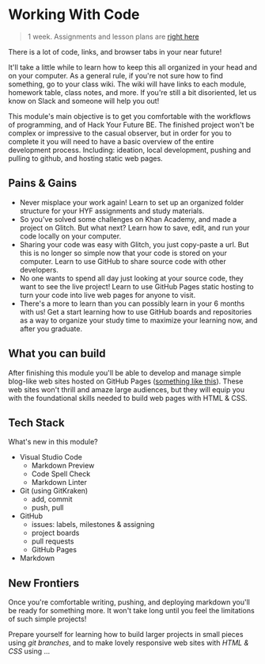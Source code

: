# Working With Code

> 1 week. Assignments and lesson plans are [right here](https://github.com/HackYourFutureBelgium/working-with-code/)

There is a lot of code, links, and browser tabs in your near future!

It'll take a little while to learn how to keep this all organized in your head and on your computer.  As a general rule, if you're not sure how to find something, go to your class wiki.  The wiki will have links to each module, homework table, class notes, and more.  If you're still a bit disoriented, let us know on Slack and someone will help you out!

This module's main objective is to get you comfortable with the workflows of programming, and of Hack Your Future BE.  The finished project won't be complex or impressive to the casual observer, but in order for you to complete it you will need to have a basic overview of the entire development process.  Including: ideation, local development, pushing and pulling to github, and hosting static web pages.

## Pains & Gains

* Never misplace your work again! Learn to set up an organized folder structure for your HYF assignments and study materials.
* So you've solved some challenges on Khan Academy, and made a project on Glitch.  But what next?  Learn how to save, edit, and run your code locally on your computer.
* Sharing your code was easy with Glitch, you just copy-paste a url.  But this is no longer so simple now that your code is stored on your computer.  Learn to use GitHub to share source code with other developers.
* No one wants to spend all day just looking at your source code, they want to see the live project! Learn to use GitHub Pages static hosting to turn your code into live web pages for anyone to visit.
* There's a more to learn than you can possibly learn in your 6 months with us!  Get a start learning how to use GitHub boards and repositories as a way to organize your study time to maximize your learning now, and after you graduate.

## What you can build

After finishing this module you'll be able to develop and manage simple blog-like web sites hosted on GitHub Pages ([something like this](https://hackyourfuturebelgium.github.io/class-11-12)).  These web sites won't thrill and amaze large audiences, but they will equip you with the foundational skills needed to build web pages with HTML & CSS.

## Tech Stack

What's new in this module?

* Visual Studio Code
  * Markdown Preview
  * Code Spell Check
  * Markdown Linter
* Git (using GitKraken)
  * add, commit
  * push, pull
* GitHub
  * issues: labels, milestones & assigning
  * project boards
  * pull requests
  * GitHub Pages
* Markdown

## New Frontiers

Once you're comfortable writing, pushing, and deploying markdown you'll be ready for something more.  It won't take long until you feel the limitations of such simple projects!

Prepare yourself for learning how to build larger projects in small pieces using _git branches_, and to make lovely responsive web sites with _HTML & CSS_ using ...


